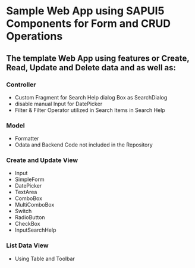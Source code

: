 # Sample Web App using SAPUI5 Components for Form and CRUD Operations

## The template Web App using features or Create, Read, Update and Delete data and as well as:

### Controller
- Custom Fragment for Search Help dialog Box as SearchDialog
- disable manual Input for DatePicker
- Filter & Filter Operator utilized in Search Items in Search Help


### Model
- Formatter
- Odata and Backend Code not included in the Repository

### Create and Update View
- Input
- SimpleForm
- DatePicker
- TextArea
- ComboBox
- MultiComboBox
- Switch
- RadioButton
- CheckBox
- InputSearchHelp

### List Data View
- Using Table and Toolbar
